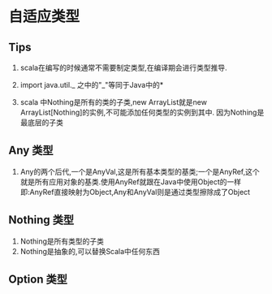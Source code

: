 # 自适应类型

## Tips

1. scala在编写的时候通常不需要制定类型,在编译期会进行类型推导.

2. import java.util._ 之中的"_"等同于Java中的*

3. scala 中Nothing是所有的类的子类,new ArrayList就是new ArrayList[Nothing]的实例,不可能添加任何类型的实例到其中.
因为Nothing是最底层的子类

## Any 类型

1. Any的两个后代,一个是AnyVal,这是所有基本类型的基类;一个是AnyRef,这个就是所有应用对象的基类.使用AnyRef就跟在Java中使用Object的一样
即:AnyRef直接映射为Object,Any和AnyVal则是通过类型擦除成了Object

## Nothing 类型

1. Nothing是所有类型的子类
2. Nothing是抽象的,可以替换Scala中任何东西

## Option 类型


